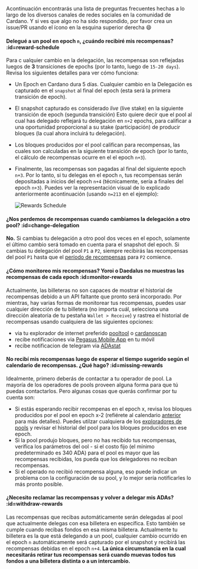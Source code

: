 Acontinuación encontrarás una lista de preguntas frecuentes hechas a lo largo de los diversos canales de redes sociales en la comunidad de Cardano. Y si ves que algo no ha sido respondido, por favor crea un issue/PR usando el ícono en la esquina superior derecha :smile:

#### Delegué a un pool en epoch `n`, ¿cuándo recibiré mis recompensas? :id=reward-schedule
Para c ualquier cambio en la delegación, las recompensas son reflejadas luegos de **3** transiciones de epochs (por lo tanto, luego de `15-20 days`). Revisa los siguientes detalles para ver cómo funciona:
- Un Epoch en Cardano dura 5 días. Cualquier cambio en la Delegación es capturado en el `snapshot` al final del epoch (esta será la primera transición de epoch).
- El snapshot capturado es considerado *live* (live stake) en la siguiente transición de epoch (segunda transición) Esto quiere decir que el pool al cual has delegado reflejará tu delegación en `n+2` epochs, para calificar a una oportunidad proporcional a su stake (participación) de producir bloques (la cual ahora incluirá tu delegación).
- Los bloques producidos por el pool califican para recompensas, las cuales son calculadas en la siguiente transición de epoch (por lo tanto, el cálculo de recompensas ocurre en el el epoch `n+3`).
- Finalmente, las recompensas son pagadas al final del siguiente epoch `n+3`.
Por lo tanto, si tu delegas en el epoch `n`, tus recompensas serán depositadas a inicios del epoch `n+4` (técnicamente, sería a finales del epoch `n+3`).
Puedes ver la representación visual de lo explicado anteriormente acontinuación (usando `n=213` en el ejemplo):

  ![Rewards Schedule](https://raw.githubusercontent.com/cardano-community/support-faq/images/docs/images/rewards-schedule.jpg)

#### ¿Nos perdemos de recompensas cuando cambiamos la delegación a otro pool? :id=change-delegation
**No.**
Si cambias tu delegación a otro pool dos veces en el epoch, solamente el último cambio será tomado en cuenta para el snapshot del epoch.
Si cambias tu delegación del pool `P1` a `P2`, siempre recibirás las recompensas del pool `P1` hasta que el [período de recompensas](#reward-schedule) para `P2` comience.

#### ¿Cómo monitoreo mis recompensas? Yoroi o Daedalus no muestras las recompensas de cada epoch :id=monitor-rewards
Actualmente, las billeteras no son capaces de mostrar el historial de recompensas debido a un API faltante que pronto será incorporado. Por mientras, hay varias formas de monitorear tus recompensas, puedes usar cualquier dirección de tu billetera (no importa cuál, selecciona una dirección aleatoria de tu pestaña `Wallet > Receive`) y rastrea el historial de recompensas usando cualquiera de las siguientes opciones:
- via tu explorador de internet preferido [pooltool] o [cardanoscan]
- recibe notificaciones via [Pegasus Mobile App](https://pegasuspool.info/) en tu móvil
- recibe notificacion de telegram via [ADAstat](https://t.me/AdaStatBot)

#### No recibí mis recompensas luego de esperar el tiempo sugerido según el calendario de recompensas. ¿Qué hago? :id=missing-rewards
Idealmente, primero deberás de contactar a tu operador de pool. La mayoría de los operadores de pools proveen alguna forma para que tú puedas contactarlos. Pero algunas cosas que querás confirmar por tu cuenta son:
- Si estás esperando recibir recompenas en el epoch x, revisa los bloques producidos por el pool en epoch x-2 (refiérete al calendario [anterior](#reward-schedule) para más detalles). Puedes utilzar cualquiera de los [exploradores de pools](es/explorers.md#list) y revisar el historial del pool para los bloques producidos en ese epoch.
- Si la pool produjo bloques, pero no has recibido tus recompensas, verifica los parámetros del ool - si el costo fijo (el mínimo predeterminado es 340 ADA) para el pool es mayor que las recompensas recibidas, los pueda que los delegadores no reciban recompensas.
- Si el operado no recibió recompensa alguna, eso puede indicar un problema con la configuración de su pool, y lo mejor sería notificarles lo más pronto posible.

#### ¿Necesito reclamar las recompensas y volver a delegar mis ADAs? :id=withdraw-rewards
Las recompensas que recibas automáticamente serán delegadas al pool que actualmente delegas con esa billetera en específica. Esto también se cumple cuando recibas fondos en esa misma billetera. Actualmente tu billetera es la que está delegando a un pool, cualquier cambio ocurrido en el epoch `n` automáticamente será capturado por el snapshot y recibirá las recompensas debidas en el epoch `n+4`. **La única circumstancia en la cual necesitarás retirar tus recompensas será cuando muevas todos tus fondos a una billetera distinta o a un intercambio.** 

[pooltool]: https://pooltool.io
[cardanoscan]: https://cardanoscan.io
[adapools]: https://adapools.org

